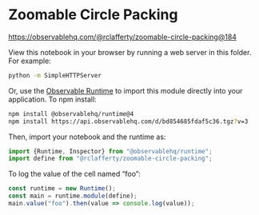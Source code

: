 # Zoomable Circle Packing

https://observablehq.com/@rclafferty/zoomable-circle-packing@184

View this notebook in your browser by running a web server in this folder. For
example:

~~~sh
python -m SimpleHTTPServer
~~~

Or, use the [Observable Runtime](https://github.com/observablehq/runtime) to
import this module directly into your application. To npm install:

~~~sh
npm install @observablehq/runtime@4
npm install https://api.observablehq.com/d/bd854685fdaf5c36.tgz?v=3
~~~

Then, import your notebook and the runtime as:

~~~js
import {Runtime, Inspector} from "@observablehq/runtime";
import define from "@rclafferty/zoomable-circle-packing";
~~~

To log the value of the cell named “foo”:

~~~js
const runtime = new Runtime();
const main = runtime.module(define);
main.value("foo").then(value => console.log(value));
~~~
